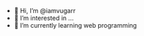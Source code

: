 - 👋 Hi, I’m @iamvugarr
- 👀 I’m interested in ...
- 🌱 I’m currently learning web programming
<!---
iamvugarr/iamvugarr is a ✨ special ✨ repository because its `README.md` (this file) appears on your GitHub profile.
You can click the Preview link to take a look at your changes.
--->
